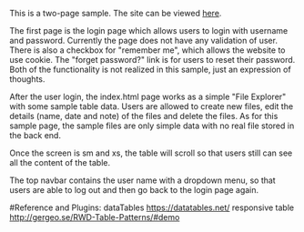 This is a two-page sample. The site can be viewed [here](https://foamfly.github.io/sample_page/login.html).

The first page is the login page which allows users to login with username and password. Currently the page does not have any validation of user.
There is also a checkbox for "remember me", which allows the website to use cookie. The "forget password?" link is for users to reset their password. Both of the functionality is not realized in this sample, just an expression of thoughts.

After the user login, the index.html page works as a simple "File Explorer" with some sample table data. Users are allowed to create new files, edit the details (name, date and note) of the files and delete the files. As for this sample page, the sample files are only simple data with no real file stored in the back end. 

Once the screen is sm and xs, the table will scroll so that users still can see all the content of the table.

The top navbar contains the user name with a dropdown menu, so that users are able to log out and then go back to the login page again. 

#Reference and Plugins:
dataTables https://datatables.net/
responsive table http://gergeo.se/RWD-Table-Patterns/#demo
